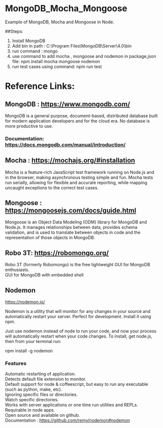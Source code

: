 # MongoDB_Mocha_Mongoose
Example of MongoDB, Mocha and Mongoose in Node.

##Steps:
1. Install MongoDB
2. Add bin in path : C:\Program Files\MongoDB\Server\4.0\bin
3. run command : mongo
4. use command to add mocha , mongoose and nodemon in package,json file: npm install mocha mongoose nodemon
5. run test cases using command: npm run test

# Reference Links: <br/>
## MongoDB : https://www.mongodb.com/ <br/>
MongoDB is a general purpose, document-based, distributed database built for modern application developers and for the cloud era. No database is more productive to use. <br/>
### Documentation: https://docs.mongodb.com/manual/introduction/ <br/>
## Mocha : https://mochajs.org/#installation <br/>
Mocha is a feature-rich JavaScript test framework running on Node.js and in the browser, making asynchronous testing simple and fun. Mocha tests run serially, allowing for flexible and accurate reporting, while mapping uncaught exceptions to the correct test cases. <br/>
## Mongoose : https://mongoosejs.com/docs/guide.html <br/>
Mongoose is an Object Data Modeling (ODM) library for MongoDB and Node.js. It manages relationships between data, provides schema validation, and is used to translate between objects in code and the representation of those objects in MongoDB. <br/>
## Robo 3T: https://robomongo.org/ <br/>
Robo 3T (formerly Robomongo) is the free lightweight GUI for MongoDB enthusiasts. <br/>
GUI for MongoDB with embedded shell <br/>
## Nodemon <br/> 
https://nodemon.io/ <br/> 

Nodemon is a utility that will monitor for any changes in your source and automatically restart your server. Perfect for development. Install it using npm. <br/>

Just use nodemon instead of node to run your code, and now your process will automatically restart when your code changes. To install, get node.js, then from your terminal run: <br/>

npm install -g nodemon <br/>
### Features
Automatic restarting of application. <br/>
Detects default file extension to monitor. <br/>
Default support for node & coffeescript, but easy to run any executable (such as python, make, etc). <br/>
Ignoring specific files or directories. <br/>
Watch specific directories. <br/>
Works with server applications or one time run utilities and REPLs. <br/>
Requirable in node apps. <br/>
Open source and available on github. <br/>
Documentation : https://github.com/remy/nodemon#nodemon <br/>
